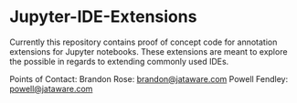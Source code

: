 # Jupyter-IDE-Extensions

Currently this repository contains proof of concept code for annotation extensions for Jupyter notebooks. These extensions are meant to explore the possible in regards to extending commonly used IDEs.

Points of Contact:
Brandon Rose: brandon@jataware.com
Powell Fendley: powell@jataware.com
